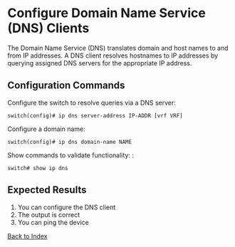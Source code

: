 # Configure Domain Name Service (DNS) Clients 

The Domain Name Service (DNS) translates domain and host names to and from IP addresses. A DNS client resolves hostnames to IP addresses by querying assigned DNS servers for the appropriate IP address. 

## Configuration Commands

Configure the switch to resolve queries via a DNS server: 

```
switch(config)# ip dns server-address IP-ADDR [vrf VRF]
```

Configure a domain name: 

```
switch(config)# ip dns domain-name NAME
```

Show commands to validate functionality: : 

```
switch# show ip dns 
```

## Expected Results 

1. You can configure the DNS client 
1. The output is correct
1. You can ping the device

[Back to Index](index_aruba.md)